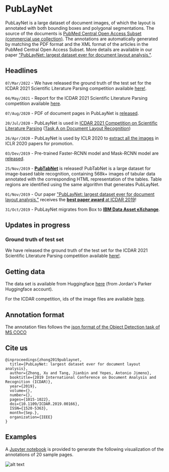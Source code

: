 # PubLayNet

PubLayNet is a large dataset of document images, of which the layout is annotated with both bounding boxes and polygonal segmentations. The source of the documents is [PubMed Central Open Access Subset (commercial use collection)](https://www.ncbi.nlm.nih.gov/pmc/tools/openftlist/). The annotations are automatically generated by matching the PDF format and the XML format of the articles in the PubMed Central Open Access Subset. More details are available in our paper ["PubLayNet: largest dataset ever for document layout analysis."](https://arxiv.org/abs/1908.07836).

## Headlines

`07/Mar/2022` - We have released the ground truth of the test set for the ICDAR 2021 Scientific Literature Parsing competition available [here!](https://github.com/ibm-aur-nlp/PubLayNet/tree/master/ICDAR_SLR_competition/final_test_set).

`04/May/2021` - Report for the ICDAR 2021 Scientific Literature Parsing competition available [here](https://github.com/ibm-aur-nlp/PubLayNet/blob/master/ICDAR_SLR_competition/ICDAR_2021_Scientific_Literature_Parsing.pdf).

`07/Aug/2020` - PDF of document pages in PubLayNet is [released](https://dax-cdn.cdn.appdomain.cloud/dax-publaynet/1.0.0/PubLayNet_PDF.tar.gz).

`20/Jul/2020` - PubLayNet is used in [ICDAR 2021 Competition on Scientific Literature Parsing](https://github.com/IBM/ICDAR2021-SLP) ([Task A on Document Layout Recognition](https://aieval.draco.res.ibm.com/challenge/41/overview))

`26/Apr/2020` - PubLayNet is used by ICLR 2020 to [extract all the images](https://twitter.com/srush_nlp/status/1253788694739386371) in ICLR 2020 papers for promotion.

`03/Dev/2019` - Pre-trained Faster-RCNN model and Mask-RCNN model are [released](pre-trained-models).

`25/Nov/2019` - [**PubTabNet**](https://github.com/ibm-aur-nlp/PubTabNet) is released! PubTabNet is a large dataset for image-based table recognition, containing 568k+ images of tabular data annotated with the corresponding HTML representation of the tables. Table regions are identified using the same algorithm that generates PubLayNet.

`01/Nov/2019` - Our paper ["PubLayNet: largest dataset ever for document layout analysis."](https://arxiv.org/abs/1908.07836) receives the [**best paper award** at ICDAR 2019](http://icdar2019.org/award/)!

`31/Oct/2019` - PubLayNet migrates from Box to [**IBM Data Asset eXchange**](https://developer.ibm.com/exchanges/data/all/publaynet/).

## Updates in progress

### Ground truth of test set

We have released the ground truth of the test set for the ICDAR 2021 Scientific Literature Parsing competition available [here!](https://github.com/ibm-aur-nlp/PubLayNet/tree/master/ICDAR_SLR_competition/final_test_set).

## Getting data

The data set is available from Huggingface [here](https://huggingface.co/datasets/jordanparker6/publaynet) (from Jordan's Parker Huggingface account).

For the ICDAR competition, ids of the image files are available [here](https://github.com/ibm-aur-nlp/PubLayNet/blob/master/ICDAR_SLR_competition/test_ids.json).

## Annotation format

The annotation files follows the [json format of the Object Detection task of MS COCO](http://cocodataset.org/#format-data)

## Cite us

```
@inproceedings{zhong2019publaynet,
  title={PubLayNet: largest dataset ever for document layout analysis},
  author={Zhong, Xu and Tang, Jianbin and Yepes, Antonio Jimeno},
  booktitle={2019 International Conference on Document Analysis and Recognition (ICDAR)},
  year={2019},
  volume={},
  number={},
  pages={1015-1022},
  doi={10.1109/ICDAR.2019.00166},
  ISSN={1520-5363},
  month={Sep.},
  organization={IEEE}
}
```

## Examples

A [Jupyter notebook](./exploring_PubLayNet_dataset.ipynb) is provided to generate the following visualization of the annotations of 20 sample pages.

![alt text](./examples/annotations.png "Annotations of 20 sample pages")

